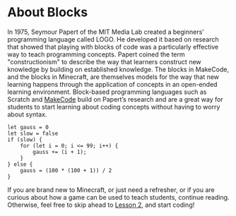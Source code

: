 # About Blocks

In 1975, Seymour Papert of the MIT Media Lab created a beginners' programming language called LOGO. He developed it based on research that showed that playing with blocks of code was a particularly effective way to teach programming concepts. Papert coined the term "constructionism" to describe the way that learners construct new knowledge by building on established knowledge. The blocks in MakeCode, and the blocks in Minecraft, are themselves models for the way that new learning happens through the application of concepts in an open-ended learning environment. Block-based programming languages such as Scratch and [MakeCode](https://makecode.com/#about) build on Papert’s research and are a great way for students to start learning about coding concepts without having to worry about syntax.

```blocks
let gauss = 0
let slow = false
if (slow) {
    for (let i = 0; i <= 99; i++) {
        gauss += (i + 1);
    }
} else {
    gauss = (100 * (100 + 1)) / 2
}
```

If you are brand new to Minecraft, or just need a refresher, or if you are curious about how a game can be used to teach students, continue reading. Otherwise, feel free to skip ahead to [Lesson 2](/courses/csintro/events), and start coding!